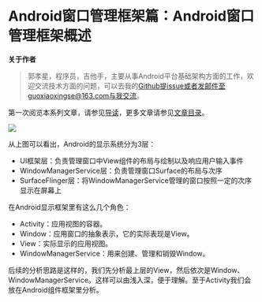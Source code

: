 # Android窗口管理框架篇：Android窗口管理框架概述

**关于作者**

>郭孝星，程序员，吉他手，主要从事Android平台基础架构方面的工作，欢迎交流技术方面的问题，可以去我的[Github](https://github.com/guoxiaoxing)提issue或者发邮件至guoxiaoxingse@163.com与我交流。

第一次阅览本系列文章，请参见[导读](https://github.com/guoxiaoxing/android-open-source-project-analysis/blob/master/doc/导读.md)，更多文章请参见[文章目录](https://github.com/guoxiaoxing/android-open-source-project-analysis/blob/master/README.md)。

<img src="https://github.com/guoxiaoxing/android-open-source-project-analysis/raw/master/art/app/ui/android_ui_system.png"/>

从上图可以看出，Android的显示系统分为3层：

- UI框架层：负责管理窗口中View组件的布局与绘制以及响应用户输入事件
- WindowManagerService层：负责管理窗口Surface的布局与次序
- SurfaceFlinger层：将WindowManagerService管理的窗口按照一定的次序显示在屏幕上

在Android显示框架里有这么几个角色：

- Activity：应用视图的容器。
- Window：应用窗口的抽象表示，它的实际表现是View。
- View：实际显示的应用视图。
- WindowManagerService：用来创建、管理和销毁Window。

后续的分析思路是这样的，我们先分析最上层的View，然后依次是Window、WindowManagerService。这样可以由浅入深，便于理解。至于Activity我们会放在Android组件框架里分析。
